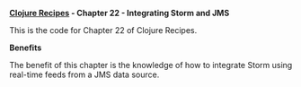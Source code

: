 **[Clojure Recipes](https://github.com/juliangamble/clojure-recipes) - Chapter 22 - Integrating Storm and JMS**

This is the code for Chapter 22 of Clojure Recipes. 

**Benefits**

The benefit of this chapter is the knowledge of how to integrate Storm using real-time feeds from a JMS data source.


